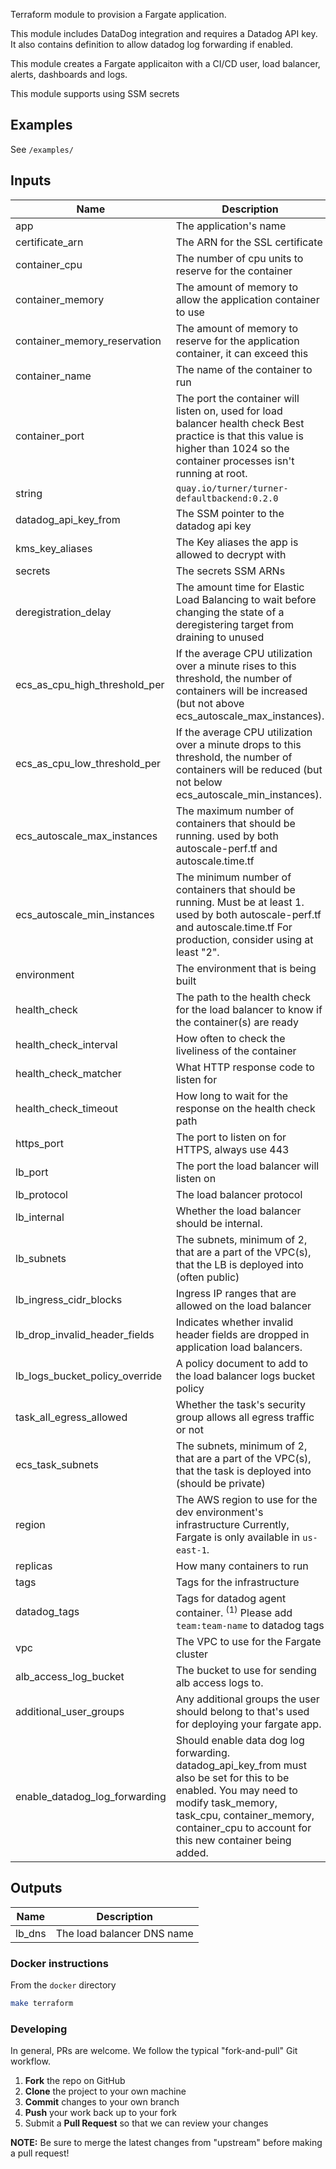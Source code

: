 Terraform module to provision a Fargate application.

This module includes DataDog integration and requires a Datadog API key. It also contains definition to allow datadog log forwarding if enabled.

This module creates a Fargate applicaiton with a CI/CD user, load balancer, alerts, dashboards and logs.

This module supports using SSM secrets

## Examples

See `/examples/`

## Inputs

| Name | Description | Type | Default | Required |
|------|-------------|:----:|:-----:|:-----:|
| app | The application's name | string | - | yes |
| certificate_arn | The ARN for the SSL certificate | string | - | yes |
| container_cpu | The number of cpu units to reserve for the container | number | 246 | no |
| container_memory | The amount of memory to allow the application container to use | number | 256 | no |
| container_memory_reservation | The amount of memory to reserve for the application container, it can exceed this | number | 128 | no |
| container_name | The name of the container to run | string | `app` | no |
| container_port | The port the container will listen on, used for load balancer health check Best practice is that this value is higher than 1024 so the container processes isn't running at root. | string | - | yes |
string | `quay.io/turner/turner-defaultbackend:0.2.0` | no |
| datadog_api_key_from | The SSM pointer to the datadog api key | string | - | no |
| kms_key_aliases | The Key aliases the app is allowed to decrypt with | list(string) | "alias/aws/ssm" | no |
| secrets | The secrets SSM ARNs | list(name,valueFrom) | - | no |
| deregistration_delay | The amount time for Elastic Load Balancing to wait before changing the state of a deregistering target from draining to unused | string | `30` | no |
| ecs_as_cpu_high_threshold_per | If the average CPU utilization over a minute rises to this threshold, the number of containers will be increased (but not above ecs_autoscale_max_instances). | string | `80` | no |
| ecs_as_cpu_low_threshold_per | If the average CPU utilization over a minute drops to this threshold, the number of containers will be reduced (but not below ecs_autoscale_min_instances). | string | `20` | no |
| ecs_autoscale_max_instances | The maximum number of containers that should be running. used by both autoscale-perf.tf and autoscale.time.tf | string | `8` | no |
| ecs_autoscale_min_instances | The minimum number of containers that should be running. Must be at least 1. used by both autoscale-perf.tf and autoscale.time.tf For production, consider using at least "2". | string | `1` | no |
| environment | The environment that is being built | string | - | yes |
| health_check | The path to the health check for the load balancer to know if the container(s) are ready | string | - | yes |
| health_check_interval | How often to check the liveliness of the container | string | `30` | no |
| health_check_matcher | What HTTP response code to listen for | string | `200` | no |
| health_check_timeout | How long to wait for the response on the health check path | string | `10` | no |
| https_port | The port to listen on for HTTPS, always use 443 | string | `443` | no |
| lb_port | The port the load balancer will listen on | string | `80` | no |
| lb_protocol | The load balancer protocol | string | `HTTP` | no |
| lb_internal | Whether the load balancer should be internal. | boolean | `false` | no |
| lb_subnets | The subnets, minimum of 2, that are a part of the VPC(s), that the LB is deployed into (often public) | string | - | yes |
| lb_ingress_cidr_blocks | Ingress IP ranges that are allowed on the load balancer | string list | `["0.0.0.0/0"]` | no |
| lb_drop_invalid_header_fields | Indicates whether invalid header fields are dropped in application load balancers. | boolean | false | no |
| lb_logs_bucket_policy_override | A policy document to add to the load balancer logs bucket policy | string | `""` | no |
| task_all_egress_allowed | Whether the task's security group allows all egress traffic or not | bool | true | no | 
| ecs_task_subnets | The subnets, minimum of 2, that are a part of the VPC(s), that the task is deployed into (should be private) | string | - | yes |
| region | The AWS region to use for the dev environment's infrastructure Currently, Fargate is only available in `us-east-1`. | string | `us-east-1` | no |
| replicas | How many containers to run | string | `1` | no |
| tags | Tags for the infrastructure | map | - | yes |
| datadog_tags | Tags for datadog agent container. <sup>(1)</sup> Please add `team:team-name` to datadog tags | string | - | yes<sup>(1)</sup> |
| vpc | The VPC to use for the Fargate cluster | string | - | yes |
| alb_access_log_bucket | The bucket to use for sending alb access logs to. | string | - | no |
| additional_user_groups | Any additional groups the user should belong to that's used for deploying your fargate app. | list(string) | [] | no |
| enable_datadog_log_forwarding| Should enable data dog log forwarding. datadog_api_key_from must also be set for this to be enabled. You may need to modify task_memory, task_cpu, container_memory, container_cpu to account for this new container being added. | bool | false | no
## Outputs

| Name | Description |
|------|-------------|
| lb_dns | The load balancer DNS name |

### Docker instructions

From the `docker` directory

```sh
make terraform
```

### Developing

In general, PRs are welcome. We follow the typical "fork-and-pull" Git workflow.

 1. **Fork** the repo on GitHub
 2. **Clone** the project to your own machine
 3. **Commit** changes to your own branch
 4. **Push** your work back up to your fork
 5. Submit a **Pull Request** so that we can review your changes

**NOTE:** Be sure to merge the latest changes from "upstream" before making a pull request!
